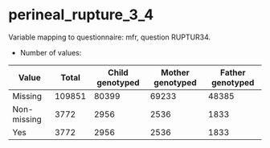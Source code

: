 # perineal_rupture_3_4
Variable mapping to questionnaire: mfr, question RUPTUR34.
- Number of values:

| Value | Total | Child genotyped | Mother genotyped | Father genotyped |
| ----- | ----- | --------------- | ---------------- | ---------------- |
| Missing | 109851 | 80399 | 69233 | 48385 |
| Non-missing | 3772 | 2956 | 2536 | 1833 |
| Yes | 3772 | 2956 | 2536 |1833 |



